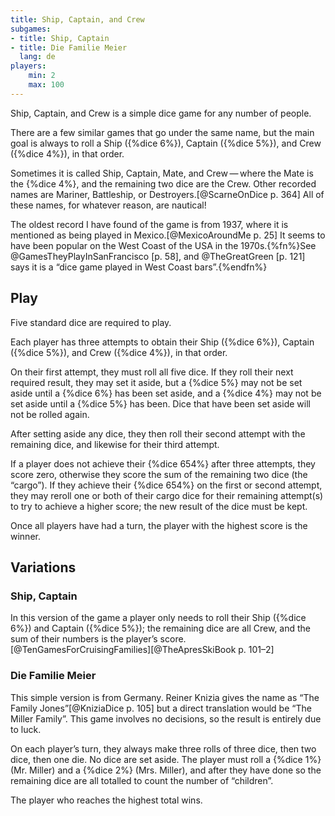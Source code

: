 ```yaml
---
title: Ship, Captain, and Crew
subgames:
- title: Ship, Captain
- title: Die Familie Meier
  lang: de
players:
    min: 2
    max: 100
---
```


<p class="lead">Ship, Captain, and Crew is a simple dice game for any number of people.</p>

<!-- excerpt -->

There are a few similar games that go under the same name, but the main goal is
always to roll a Ship ({%dice 6%}), Captain ({%dice 5%}), and Crew ({%dice 4%}),
in that order.

Sometimes it is called Ship, Captain, Mate, and Crew — where the Mate is the
{%dice 4%}, and the remaining two dice are the Crew. Other recorded names are
Mariner, Battleship, or Destroyers.[@ScarneOnDice p. 364] All of these names,
for whatever reason, are nautical!

The oldest record I have found of the game is from 1937, where it is mentioned
as being played in Mexico.[@MexicoAroundMe p. 25] It seems to have been popular
on the West Coast of the USA in the 1970s.{%fn%}See @GamesTheyPlayInSanFrancisco
[p. 58], and @TheGreatGreen [p. 121] says it is a “dice game played in West
Coast bars”.{%endfn%}

## Play

Five standard dice are required to play.

Each player has three attempts to obtain their Ship ({%dice 6%}), Captain
({%dice 5%}), and Crew ({%dice 4%}), in that order.

On their first attempt, they must roll all five dice. If they roll their next
required result, they may set it aside, but a {%dice 5%} may not be set aside
until a {%dice 6%} has been set aside, and a {%dice 4%} may not be set aside
until a {%dice 5%} has been. Dice that have been set aside will not be rolled
again.

After setting aside any dice, they then roll their second attempt with the
remaining dice, and likewise for their third attempt. 

If a player does not achieve their {%dice 654%} after three attempts, they score
zero, otherwise they score the sum of the remaining two dice (the “cargo”). If
they achieve their {%dice 654%} on the first or second attempt, they may reroll
one or both of their cargo dice for their remaining attempt(s) to try to achieve
a higher score; the new result of the dice must be kept.

Once all players have had a turn, the player with the highest score is the
winner.

## Variations

### Ship, Captain

In this version of the game a player only needs to roll their
Ship ({%dice 6%}) and Captain ({%dice 5%}); the remaining dice are all Crew, and
the sum of their numbers is the player’s
score.[@TenGamesForCruisingFamilies][@TheApresSkiBook p. 101–2]

### <span lang="de">Die Familie Meier</span>

This simple version is from Germany. Reiner Knizia gives the name as “The Family
Jones”[@KniziaDice p. 105] but a direct translation would be
“The Miller Family”. This game involves no decisions, so the result is entirely
due to luck.

On each player’s turn, they always make three rolls of three dice, then two
dice, then one die. No dice are set aside. The player must roll a {%dice 1%}
(Mr. Miller) and a {%dice 2%} (Mrs. Miller), and after they have done so the
remaining dice are all totalled to count the number of “children”.

The player who reaches the highest total wins.
